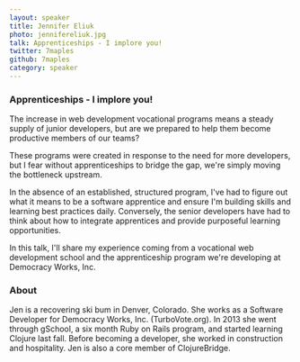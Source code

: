```yaml
---
layout: speaker
title: Jennifer Eliuk
photo: jennifereliuk.jpg
talk: Apprenticeships - I implore you!
twitter: 7maples
github: 7maples
category: speaker
---
```


### Apprenticeships - I implore you!

The increase in web development vocational programs means a steady supply of
junior developers, but are we prepared to help them become productive members of
our teams?

These programs were created in response to the need for more developers, but I
fear without apprenticeships to bridge the gap, we're simply moving the
bottleneck upstream.

In the absence of an established, structured program, I've had to figure out
what it means to be a software apprentice and ensure I'm building skills and
learning best practices daily. Conversely, the senior developers have had to
think about how to integrate apprentices and provide purposeful learning
opportunities.

In this talk, I'll share my experience coming from a vocational web development
school and the apprenticeship program we're developing at Democracy Works, Inc.

### About

Jen is a recovering ski bum in Denver, Colorado. She works as a Software
Developer for Democracy Works, Inc. (TurboVote.org). In 2013 she went through
gSchool, a six month Ruby on Rails program, and started learning Clojure last
fall. Before becoming a developer, she worked in construction and hospitality.
Jen is also a core member of ClojureBridge.
